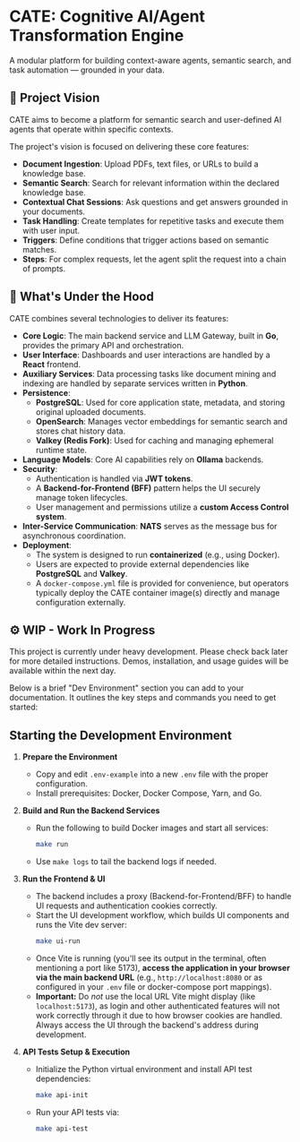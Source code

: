 # CATE: Cognitive AI/Agent Transformation Engine

A modular platform for building context-aware agents, semantic search, and task automation — grounded in your data.

## 🚀 Project Vision

CATE aims to become a platform for semantic search and user-defined AI agents that operate within specific contexts.

The project's vision is focused on delivering these core features:

- **Document Ingestion**: Upload PDFs, text files, or URLs to build a knowledge base.
- **Semantic Search**: Search for relevant information within the declared knowledge base.
- **Contextual Chat Sessions**: Ask questions and get answers grounded in your documents.
- **Task Handling**: Create templates for repetitive tasks and execute them with user input.
- **Triggers**: Define conditions that trigger actions based on semantic matches.
- **Steps**: For complex requests, let the agent split the request into a chain of prompts.

## 🔧 What's Under the Hood

CATE combines several technologies to deliver its features:

- **Core Logic**: The main backend service and LLM Gateway, built in **Go**, provides the primary API and orchestration.
- **User Interface**: Dashboards and user interactions are handled by a **React** frontend.
- **Auxiliary Services**: Data processing tasks like document mining and indexing are handled by separate services written in **Python**.
- **Persistence**:
    - **PostgreSQL**: Used for core application state, metadata, and storing original uploaded documents.
    - **OpenSearch**: Manages vector embeddings for semantic search and stores chat history data.
    - **Valkey (Redis Fork)**: Used for caching and managing ephemeral runtime state.
- **Language Models**: Core AI capabilities rely on **Ollama** backends.
- **Security**:
    - Authentication is handled via **JWT tokens**.
    - A **Backend-for-Frontend (BFF)** pattern helps the UI securely manage token lifecycles.
    - User management and permissions utilize a **custom Access Control system**.
- **Inter-Service Communication**: **NATS** serves as the message bus for asynchronous coordination.
- **Deployment**:
    - The system is designed to run **containerized** (e.g., using Docker).
    - Users are expected to provide external dependencies like **PostgreSQL** and **Valkey**.
    - A `docker-compose.yml` file is provided for convenience, but operators typically deploy the CATE container image(s) directly and manage configuration externally.

## ⚙️ WIP - Work In Progress

This project is currently under heavy development. Please check back later for more detailed instructions. Demos, installation, and usage guides will be available within the next day.

Below is a brief "Dev Environment" section you can add to your documentation. It outlines the key steps and commands you need to get started:

## Starting the Development Environment

1.  **Prepare the Environment**
    * Copy and edit `.env-example` into a new `.env` file with the proper configuration.
    * Install prerequisites: Docker, Docker Compose, Yarn, and Go.

2.  **Build and Run the Backend Services**
    * Run the following to build Docker images and start all services:
        ```bash
        make run
        ```
    * Use `make logs` to tail the backend logs if needed.

3.  **Run the Frontend & UI**
    * The backend includes a proxy (Backend-for-Frontend/BFF) to handle UI requests and authentication cookies correctly.
    * Start the UI development workflow, which builds UI components and runs the Vite dev server:
        ```bash
        make ui-run
        ```
    * Once Vite is running (you'll see its output in the terminal, often mentioning a port like 5173), **access the application in your browser via the main backend URL** (e.g., `http://localhost:8080` or as configured in your `.env` file or docker-compose port mappings).
    * **Important:** Do *not* use the local URL Vite might display (like `localhost:5173`), as login and other authenticated features will not work correctly through it due to how browser cookies are handled. Always access the UI through the backend's address during development.

4.  **API Tests Setup & Execution**
    * Initialize the Python virtual environment and install API test dependencies:
        ```bash
        make api-init
        ```
    * Run your API tests via:
        ```bash
        make api-test
        ```
